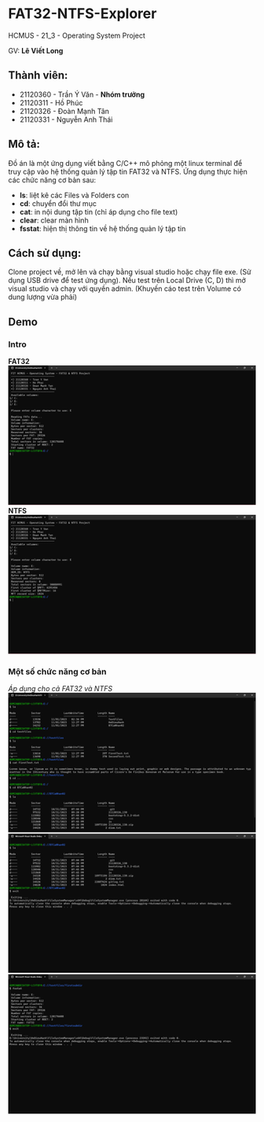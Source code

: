 # FAT32-NTFS-Explorer
HCMUS - 21_3 - Operating System Project

GV: **Lê Viết Long**
## Thành viên: 
- 21120360 - Trần Ý Văn - **Nhóm trưởng**
- 21120311 - Hồ Phúc
- 21120326 - Đoàn Mạnh Tân
- 21120331 - Nguyễn Anh Thái
## Mô tả: 
Đồ án là một ứng dụng viết bằng C/C++ mô phỏng một linux terminal để truy cập vào hệ thống quản lý tập tin FAT32 và NTFS.
Ứng dụng thực hiện các chức năng cơ bản sau: 
* **ls**: liệt kê các Files và Folders con
* **cd**: chuyển đổi thư mục
* **cat**: in nội dung tập tin (chỉ áp dụng cho file text)
* **clear**: clear màn hình
* **fsstat**: hiện thị thông tin về hệ thống quản lý tập tin
## Cách sử dụng:
Clone project về, mở lên và chạy bằng visual studio hoặc chạy file exe. (Sử dụng USB drive để test ứng dụng).
Nếu test trên Local Drive (C, D) thì mở visual studio và chạy với quyền admin. (Khuyến cáo test trên Volume có dung lượng vừa phải)
## Demo
### Intro
**FAT32**
![Demo of FAT intro](./Demo/FATIntro.png "FAT Intro")
**NTFS**
![Demo of NTFS intro](./Demo/Intro.png "NTFS Intro")
### Một số chức năng cơ bản
*Áp dụng cho cả FAT32 và NTFS*
![Commands](./Demo/Commands.png "Commands")
![Commands2](./Demo/Commands2.png "Commands2")
![FATCommands](./Demo/FATCommands.png "FATCommands")
